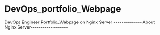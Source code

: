 # DevOps_portfolio_Webpage
DevOps Engineer Portfolio_Webpage on Nginx Server
---------------About Nginx Server-------------------
